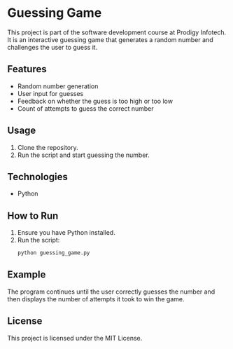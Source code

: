 # Guessing Game

This project is part of the software development course at Prodigy Infotech. It is an interactive guessing game that generates a random number and challenges the user to guess it.

## Features

- Random number generation
- User input for guesses
- Feedback on whether the guess is too high or too low
- Count of attempts to guess the correct number

## Usage

1. Clone the repository.
2. Run the script and start guessing the number.

## Technologies

- Python

## How to Run

1. Ensure you have Python installed.
2. Run the script:
    ```bash
    python guessing_game.py
    ```

## Example

The program continues until the user correctly guesses the number and then displays the number of attempts it took to win the game.

## License

This project is licensed under the MIT License.
